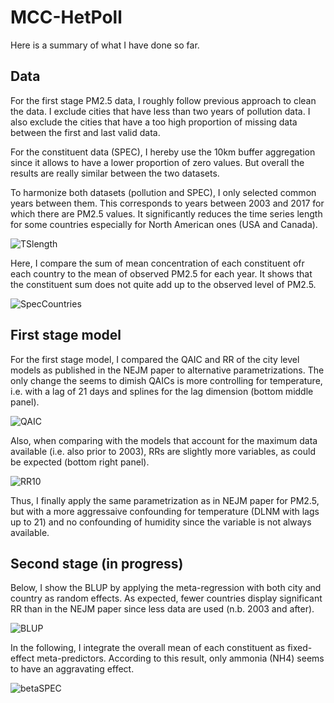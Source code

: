 # MCC-HetPoll

Here is a summary of what I have done so far.

## Data

For the first stage PM2.5 data, I roughly follow previous approach to clean the data. I exclude cities that have less than two years of pollution data. I also exclude the cities that have a too high proportion of missing data between the first and last valid data.

For the constituent data (SPEC), I hereby use the 10km buffer aggregation since it allows to have a lower proportion of zero values. But overall the results are really similar between the two datasets.

To harmonize both datasets (pollution and SPEC), I only selected common years between them. This corresponds to years between 2003 and 2017 for which there are PM2.5 values. It significantly reduces the time series length for some countries especially for North American ones (USA and Canada).

![TSlength](https://github.com/PierreMasselot/MCC-HetPoll/blob/master/Results/1_TSlength.png)

Here, I compare the sum of mean concentration of each constituent ofr each country to the mean of observed PM2.5 for each year. It shows that the constituent sum does not quite add up to the observed level of PM2.5.

![SpecCountries](https://github.com/PierreMasselot/MCC-HetPoll/blob/master/Results/1_SpecCountries.png)

## First stage model

For the first stage model, I compared the QAIC and RR of the city level models as published in the NEJM paper to alternative parametrizations. The only change the seems to dimish QAICs is more controlling for temperature, i.e. with a lag of 21 days and splines for the lag dimension (bottom middle panel). 

![QAIC](https://github.com/PierreMasselot/MCC-HetPoll/blob/master/Results/2bis_QAIC.png)

Also, when comparing with the models that account for the maximum data available (i.e. also prior to 2003), RRs are slightly more variables, as could be expected (bottom right panel).

![RR10](https://github.com/PierreMasselot/MCC-HetPoll/blob/master/Results/2bis_RR10.png)

Thus, I finally apply the same parametrization as in NEJM paper for PM2.5, but with a more aggressaive confounding for temperature (DLNM with lags up to 21) and no confounding of humidity since the variable is not always available.

## Second stage (in progress)

Below, I show the BLUP by applying the meta-regression with both city and country as random effects. As expected, fewer countries display significant RR than in the NEJM paper since less data are used (n.b. 2003 and after).  

![BLUP](https://github.com/PierreMasselot/MCC-HetPoll/blob/master/Results/3a_forestplot_country.png)

In the following, I integrate the overall mean of each constituent as fixed-effect meta-predictors. According to this result, only ammonia (NH4) seems to have an aggravating effect.

![betaSPEC](https://github.com/PierreMasselot/MCC-HetPoll/blob/master/Results/3b_forestplot_betaSPEC.png)
